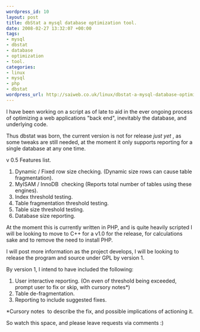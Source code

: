 ```yaml
--- 
wordpress_id: 10
layout: post
title: dbStat a mysql database optimization tool.
date: 2008-02-27 13:32:07 +00:00
tags: 
- mysql
- dbstat
- database
- optimization
- tool.
categories: 
- linux
- mysql
- php
- dbstat
wordpress_url: http://saiweb.co.uk/linux/dbstat-a-mysql-database-optimization-tool
---
```

I have been working on a script as of late to aid in the ever ongoing process of optimizing a web applications "back end", inevitably the database, and underlying code.

Thus dbstat was born, the current version is not for release _just yet_ , as some tweaks are still needed, at the moment it only supports reporting for a single database at any one time.

v 0.5 Features list.
<ol>
	<li>Dynamic / Fixed row size checking. (Dynamic size rows can cause table fragmentation).</li>
	<li>MyISAM / InnoDB  checking (Reports total number of tables using these engines).</li>
	<li>Index threshold testing.</li>
	<li>Table fragmentation threshold testing.</li>
	<li>Table size threshold testing.</li>
	<li>Database size reporting.</li>
</ol>
At the moment this is currently written in PHP, and is quite heavily scripted I will be looking to move to C++ for a v1.0 for the release, for calculations sake and to remove the need to install PHP.

I will post more information as the project develops, I will be looking to release the program and source under GPL by version 1.

By version 1, I intend to have included the following:
<ol>
	<li>User interactive reporting. (On even of threshold being exceeded, prompt user to fix or skip, with cursory notes*)</li>
	<li>Table de-fragmentation.</li>
	<li>Reporting to include suggested fixes.</li>
</ol>
*Cursory notes  to describe the fix, and possible implications of actioning it.

So watch this space, and please leave requests via comments :)
